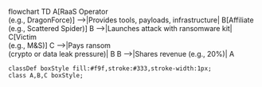 flowchart TD
    A[RaaS Operator<br/>(e.g., DragonForce)] -->|Provides tools, payloads, infrastructure| B[Affiliate<br/>(e.g., Scattered Spider)]
    B -->|Launches attack with ransomware kit| C[Victim<br/>(e.g., M&S)]
    C -->|Pays ransom<br/>(crypto or data leak pressure)| B
    B -->|Shares revenue (e.g., 20%)| A

    classDef boxStyle fill:#f9f,stroke:#333,stroke-width:1px;
    class A,B,C boxStyle;
